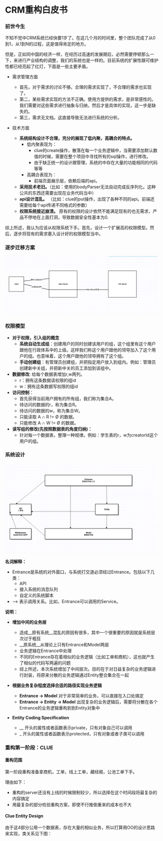 # CRM重构白皮书


### 前世今生

不知不觉中CRM系统已经快要1岁了。在这几个月的时间里，整个团队完成了从0到1，从1到N的过程，这是值得肯定的地方。

但是，正如同中国的经济一样，在经历过高速的发展期后，必然需要停顿那么一下，来进行产业结构的调整，我们的系统也是一样的。目前系统的扩展性跟可维护性都已经亮起了红灯，下面是一些主要矛盾。

* 需求管理方面
	*  首先，对于需求的讨论不够。合理的需求实现了，不合理的需求也实现了。
	*  第二，某些需求实现的方法不正确。使用方提供的需求，是非常感性的。我们需要对这些需求进行抽象与归纳，然后才是具体的实现，这一步是缺失的。
	*  第三，需求无文档。这直接导致无法进行系统的分析。

* 技术方面
	* __系统结构设计不合理，充分的展现了低内聚，高耦合的特点。__
		* 低内聚表现为：
			* clue的create操作，散落在每一个业务逻辑中，当需要添加默认数值的时候，需要在整个项目中寻找所有的sql操作，进行修改。
			* 由于缺乏统一的设计跟管理，系统的中存在大量的功能相同的代码等等
		* 高耦合表现为：
			* 前端页面展示层，依赖后端的api。
	* __采用技术老旧。__（比如：使用的bodyParser无法自动完成反序列化。这种公共的东西还需要出现在业务代码当中）
	* __api设计混乱。__ （比如：clue的put操作，出现了各种不同的api。前端还需要给每个api传递不同格式的参数）
	* __权限系统接近崩溃。__ 原有的权限的设计依然不能满足现有的也无需求，产品不停地在上面打洞，导致数据安全性基本为0.

综上所述，我认为应该从权限系统下手。首先，设计一个扩展高的权限模型。然后，逐步将现有的需求塞入设计好的权限模型当中。


### 逐步迁移方案

![CRM逐步迁移方案示意图](../pic/p1.png)


### 权限模型

* __对于权限，引入组的概念__
	* __系统自动生成组__：创建用户的同时创建该用户的组，这个组里有这个用户跟他在行政体系中的上级。这样我们称这个用户跟他的领导加入了这个用户的组。也意味着，这个用户跟他的领导拥有了这个组。
	* __手动创建组__：有管理员创建组，并把指定用户放入到组内。例如：管理员创建新中关组，并把新中关的员工添加到该组中。
* __数据修改__: 给每个数据表增加r,w两列。
	* r：拥有这条数据读权限的组id
	* w：拥有这条数据写权限的组id
* __访问控制__：
	* 首先获得当前用户拥有的所有组，我们称为集合A。
	* 待访问的数据的r，称为集合R。
	* 待访问的数据的w，称为集合W。
	* 只能读取 A ∩ R != Ø 的数据。
	* 只能修改 A ∩ W != Ø 的数据。
* __读写组的修改(先按照数据表的角度归纳)：__
	* 针对每一个数据表，整理一种规律。例如：学生表的r，w为creatorId这个用户的组。

### 系统设计

![CRM系统设计图](../pic/P6.png)

__名词解释：__  

* Entrance是系统的对外窗口，与系统打交道必须经过Entrance。包括以下几类：
	* API
	* 接入系统的消息队列
	* 自定义的系统脚本
* —> 表示调用关系。比如，Entrance可以调用的Service。


__说明：__  

* __增加中间的业务层__
	* 造成__原有系统__混乱的原因有很多，其中一个很重要的原因就是系统层次过于粗狂
	* __原系统__从理论上只有Entrance和Model两层
	* 业务逻辑在Entrance中处理
	* 不同的Entrance存在着相似的业务逻辑（比如工单和商机），这也就产生了相似的代码写两遍的问题
	* 综上所述，本次系统增加了中间层次。目的在于对日益复杂的业务逻辑进行封装，将原来分散的业务逻辑通过Entity整合集合在一起
* __根据业务复杂程度选择合适的路径实现业务逻辑__
	*  __Entrance -> Model__ 对于非常简单的业务，可以直接在入口处搞定
	*  __Entrance -> Entity -> Model__ 出现复杂的业务逻辑后，需要将分散在各个Entrance的业务逻辑重构到到Entity对象中

* __Entity Coding Specification__

	* __ 开头的属性或者函数表示private，只有对象自己可以调用
	* _ 开头的属性或者函数表示protected，只有对象或者子类可以调用

### 重构第一阶段：CLUE

#### 重构范围
第一阶段重构准备拿商机，工单，线上工单，藏经阁，公池工单下手。  

理由如下：

* 重构的server还没有上线的时候限制较少，所以选择在这个时间段将最复杂的内容搞定
* 用最复杂的部分检验重构方案，即使不行推倒重来的成本也不大


#### Clue Entity Design

由于这4部分公用一个数据表，存在大量的相似业务，所以打算用OO的设计思路来实现，类关系见下图：









